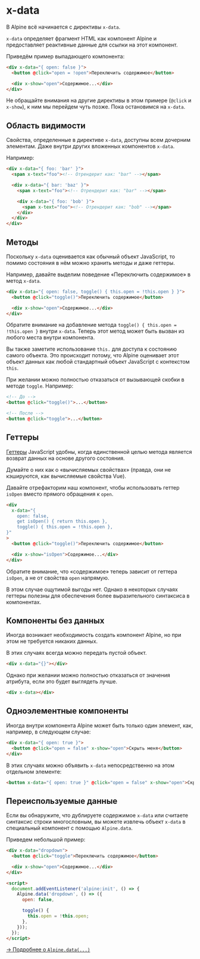 # x-data

В Alpine всё начинается с директивы `x-data`.

`x-data` определяет фрагмент HTML как компонент Alpine и предоставляет реактивные данные для ссылки на этот компонент.

Приведём пример выпадающего компонента:

```html
<div x-data="{ open: false }">
  <button @click="open = !open">Переключить содержимое</button>

  <div x-show="open">Содержимое...</div>
</div>
```

Не обращайте внимания на другие директивы в этом примере (`@click` и `x-show`), к ним мы перейдем чуть позже. Пока остановимся на `x-data`.

<a name="scope"></a>

## Область видимости

Свойства, определенные в директиве `x-data`, доступны всем дочерним элементам. Даже внутри других вложенных компонентов `x-data`.

Например:

```html
<div x-data="{ foo: 'bar' }">
  <span x-text="foo"><!-- Отрендерит как: "bar" --></span>

  <div x-data="{ bar: 'baz' }">
    <span x-text="foo"><!-- Отрендерит как: "bar" --></span>

    <div x-data="{ foo: 'bob' }">
      <span x-text="foo"><!-- Отрендерит как: "bob" --></span>
    </div>
  </div>
</div>
```

<a name="methods"></a>

## Методы

Поскольку `x-data` оценивается как обычный объект JavaScript, то помимо состояния в нём можно хранить методы и даже геттеры.

Например, давайте выделим поведение «Переключить содержимое» в метод `x-data`.

```html
<div x-data="{ open: false, toggle() { this.open = !this.open } }">
  <button @click="toggle()">Переключить содержимое</button>

  <div x-show="open">Содержимое...</div>
</div>
```

Обратите внимание на добавление метода `toggle() { this.open = !this.open }` внутри `x-data`. Теперь этот метод может быть вызван из любого места внутри компонента.

Вы также заметите использование `this.` для доступа к состоянию самого объекта. Это происходит потому, что Alpine оценивает этот объект данных как любой стандартный объект JavaScript с контекстом `this`.

При желании можно полностью отказаться от вызывающей скобки в методе `toggle`. Например:

```html
<!-- До -->
<button @click="toggle()">...</button>

<!-- После -->
<button @click="toggle">...</button>
```

<a name="getters"></a>

## Геттеры

[Геттеры](https://developer.mozilla.org/ru/docs/Web/JavaScript/Reference/Functions/get) JavaScript удобны, когда единственной целью метода является возврат данных на основе другого состояния.

Думайте о них как о «вычисляемых свойствах» (правда, они не кэшируются, как вычисляемые свойства Vue).

Давайте отрефакторим наш компонент, чтобы использовать геттер `isOpen` вместо прямого обращения к `open`.

```html
<div
  x-data="{
    open: false,
    get isOpen() { return this.open },
    toggle() { this.open = !this.open },
}"
>
  <button @click="toggle()">Переключить содержимое</button>

  <div x-show="isOpen">Содержимое...</div>
</div>
```

Обратите внимание, что «содержимое» теперь зависит от геттера `isOpen`, а не от свойства `open` напрямую.

В этом случае ощутимой выгоды нет. Однако в некоторых случаях геттеры полезны для обеспечения более выразительного синтаксиса в компонентах.

<a name="data-less-components"></a>

## Компоненты без данных

Иногда возникает необходимость создать компонент Alpine, но при этом не требуется никаких данных.

В этих случаях всегда можно передать пустой объект.

```html
<div x-data="{}"></div>
```

Однако при желании можно полностью отказаться от значения атрибута, если это будет выглядеть лучше.

```html
<div x-data></div>
```

<a name="single-element-components"></a>

## Одноэлементные компоненты

Иногда внутри компонента Alpine может быть только один элемент, как, например, в следующем случае:

```html
<div x-data="{ open: true }">
  <button @click="open = false" x-show="open">Скрыть меня</button>
</div>
```

В этих случаях можно объявить `x-data` непосредственно на этом отдельном элементе:

```html
<button x-data="{ open: true }" @click="open = false" x-show="open">Скрыть меня</button>
```

<a name="re-usable-data"></a>

## Переиспользуемые данные

Если вы обнаружите, что дублируете содержимое `x-data` или считаете синтаксис строки многословным, вы можете извлечь объект `x-data` в специальный компонент с помощью `Alpine.data`.

Приведем небольшой пример:

```html
<div x-data="dropdown">
  <button @click="toggle">Переключить содержимое</button>

  <div x-show="open">Содержимое...</div>
</div>

<script>
  document.addEventListener('alpine:init', () => {
    Alpine.data('dropdown', () => ({
      open: false,

      toggle() {
        this.open = !this.open;
      },
    }));
  });
</script>
```

[→ Подробнее о `Alpine.data(...)`](../globals/alpine-data.md)
